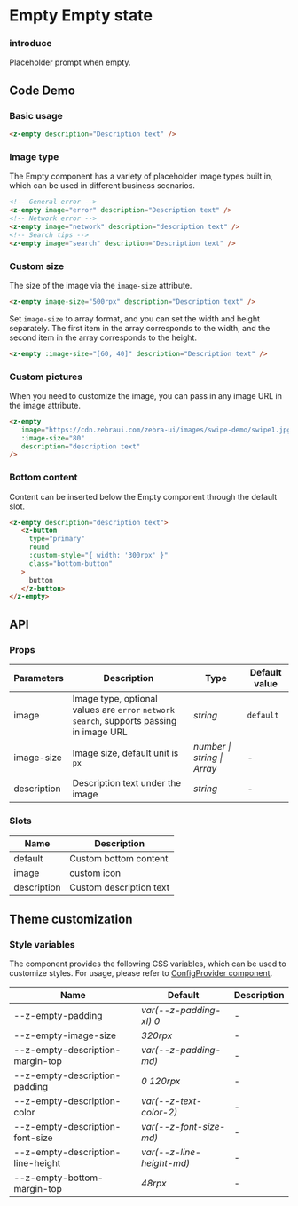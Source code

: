 # Empty Empty state

### introduce

Placeholder prompt when empty.

## Code Demo

### Basic usage

```html
<z-empty description="Description text" />
```

### Image type

The Empty component has a variety of placeholder image types built in, which can be used in different business scenarios.

```html
<!-- General error -->
<z-empty image="error" description="Description text" />
<!-- Network error -->
<z-empty image="network" description="description text" />
<!-- Search tips -->
<z-empty image="search" description="Description text" />
```

### Custom size

The size of the image via the `image-size` attribute.

```html
<z-empty image-size="500rpx" description="Description text" />
```

Set `image-size` to array format, and you can set the width and height separately. The first item in the array corresponds to the width, and the second item in the array corresponds to the height.

```html
<z-empty :image-size="[60, 40]" description="Description text" />
```

### Custom pictures

When you need to customize the image, you can pass in any image URL in the image attribute.

```html
<z-empty
   image="https://cdn.zebraui.com/zebra-ui/images/swipe-demo/swipe1.jpg"
   :image-size="80"
   description="description text"
/>
```

### Bottom content

Content can be inserted below the Empty component through the default slot.

```html
<z-empty description="description text">
   <z-button
     type="primary"
     round
     :custom-style="{ width: '300rpx' }"
     class="bottom-button"
   >
     button
   </z-button>
</z-empty>
```

## API

### Props

| Parameters | Description | Type | Default value |
| --- | --- | --- | --- |
| image | Image type, optional values are `error` `network` `search`, supports passing in image URL | _string_ | `default` |
| image-size | Image size, default unit is `px` | _number \| string \| Array_ | - |
| description | Description text under the image | _string_ | - |

### Slots

| Name | Description |
| ----------- | --------------- |
| default | Custom bottom content |
| image | custom icon |
| description | Custom description text |

## Theme customization

### Style variables

The component provides the following CSS variables, which can be used to customize styles. For usage, please refer to [ConfigProvider component](/config-provider).

| Name | Default | Description |
| ---------------------------------- | ---------------------------- | ---- |
| --z-empty-padding | _var(--z-padding-xl) 0_ | - |
| --z-empty-image-size | _320rpx_ | - |
| --z-empty-description-margin-top | _var(--z-padding-md)_ | - |
| --z-empty-description-padding | _0 120rpx_ | - |
| --z-empty-description-color | _var(--z-text-color-2)_ | - |
| --z-empty-description-font-size | _var(--z-font-size-md)_ | - |
| --z-empty-description-line-height | _var(--z-line-height-md)_ | - |
| --z-empty-bottom-margin-top | _48rpx_ | - |